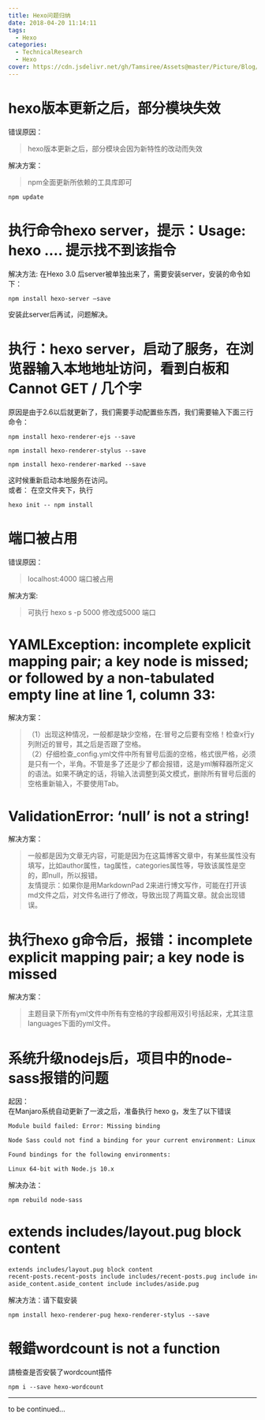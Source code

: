 ```yaml
---
title: Hexo问题归纳
date: 2018-04-20 11:14:11
tags:
  - Hexo
categories:
  - TechnicalResearch
  - Hexo
cover: https://cdn.jsdelivr.net/gh/Tamsiree/Assets@master/Picture/Blog/Cover/wallhaven-6kogj6.jpg
---
```

# hexo版本更新之后，部分模块失效
错误原因：  
> hexo版本更新之后，部分模块会因为新特性的改动而失效

解决方案：  
> npm全面更新所依赖的工具库即可

```
npm update
```

# 执行命令hexo server，提示：Usage: hexo …. 提示找不到该指令
解决方法: 在Hexo 3.0 后server被单独出来了，需要安装server，安装的命令如下：  
```
npm install hexo-server –save  
```

安装此server后再试，问题解决。

# 执行：hexo server，启动了服务，在浏览器输入本地地址访问，看到白板和Cannot GET / 几个字

原因是由于2.6以后就更新了，我们需要手动配置些东西，我们需要输入下面三行命令：

```
npm install hexo-renderer-ejs --save

npm install hexo-renderer-stylus --save

npm install hexo-renderer-marked --save
```

这时候重新启动本地服务在访问。  
或者： 在空文件夹下，执行  
```
hexo init -- npm install
```

# 端口被占用  
错误原因：  
> localhost:4000 端口被占用  

解决方案:  
> 可执行 hexo s -p 5000 修改成5000 端口

# YAMLException: incomplete explicit mapping pair; a key node is missed; or followed by a non-tabulated empty line at line 1, column 33:

解决方案：  
> （1）出现这种情况，一般都是缺少空格，在:冒号之后要有空格！检查x行y列附近的冒号，其之后是否跟了空格。  
> （2）仔细检查_config.yml文件中所有冒号后面的空格，格式很严格，必须是只有一个，半角。不管是多了还是少了都会报错，这是yml解释器所定义的语法。如果不确定的话，将输入法调整到英文模式，删除所有冒号后面的空格重新输入，不要使用Tab。

# ValidationError: ‘null’ is not a string!

解决方案：  
> 一般都是因为文章无内容，可能是因为在这篇博客文章中，有某些属性没有填写，比如author属性，tag属性，categories属性等，导致该属性是空的，即null，所以报错。  
> 友情提示：如果你是用MarkdownPad 2来进行博文写作，可能在打开该md文件之后，对文件名进行了修改，导致出现了两篇文章。就会出现错误。

# 执行hexo g命令后，报错：incomplete explicit mapping pair; a key node is missed

解决方案：  
> 主题目录下所有yml文件中所有有空格的字段都用双引号括起来，尤其注意languages下面的yml文件。

# 系统升级nodejs后，项目中的node-sass报错的问题
起因：  
在Manjaro系统自动更新了一波之后，准备执行 hexo g，发生了以下错误


```zsh
Module build failed: Error: Missing binding 

Node Sass could not find a binding for your current environment: Linux 64-bit with Node.js 13.x

Found bindings for the following environments:

Linux 64-bit with Node.js 10.x
```

解决办法：  

```zsh
npm rebuild node-sass
```

# extends includes/layout.pug block content 

```bash
extends includes/layout.pug block content   
recent-posts.recent-posts include includes/recent-posts.pug include includes/pagination.pug   
aside_content.aside_content include includes/aside.pug
```

解决方法：请下载安装
```
npm install hexo-renderer-pug hexo-renderer-stylus --save
```

# 報錯wordcount is not a function

請檢查是否安裝了wordcount插件 

```
npm i --save hexo-wordcount
```

---
to be continued...